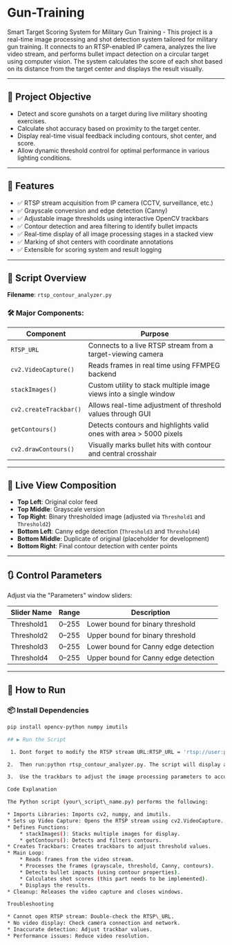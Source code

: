 # Gun-Training
Smart Target Scoring System for Military Gun Training -  This project is a real-time image processing and shot detection system tailored for military gun training. It connects to an RTSP-enabled IP camera, analyzes the live video stream, and performs bullet impact detection on a circular target using computer vision. The system calculates the score of each shot based on its distance from the target center and displays the result visually.

---

## 🎯 Project Objective

- Detect and score gunshots on a target during live military shooting exercises.
- Calculate shot accuracy based on proximity to the target center.
- Display real-time visual feedback including contours, shot center, and score.
- Allow dynamic threshold control for optimal performance in various lighting conditions.

---

## 🔧 Features

- ✅ RTSP stream acquisition from IP camera (CCTV, surveillance, etc.)
- ✅ Grayscale conversion and edge detection (Canny)
- ✅ Adjustable image thresholds using interactive OpenCV trackbars
- ✅ Contour detection and area filtering to identify bullet impacts
- ✅ Real-time display of all image processing stages in a stacked view
- ✅ Marking of shot centers with coordinate annotations
- ✅ Extensible for scoring system and result logging

---

## 📁 Script Overview

**Filename**: `rtsp_contour_analyzer.py`

### 🛠️ Major Components:

| Component        | Purpose                                                                 |
|------------------|-------------------------------------------------------------------------|
| `RTSP_URL`       | Connects to a live RTSP stream from a target-viewing camera             |
| `cv2.VideoCapture()` | Reads frames in real time using FFMPEG backend                      |
| `stackImages()`  | Custom utility to stack multiple image views into a single window       |
| `cv2.createTrackbar()` | Allows real-time adjustment of threshold values through GUI      |
| `getContours()`  | Detects contours and highlights valid ones with area > 5000 pixels      |
| `cv2.drawContours()` | Visually marks bullet hits with contour and central crosshair      |

---

## 📸 Live View Composition

- **Top Left**: Original color feed
- **Top Middle**: Grayscale version
- **Top Right**: Binary thresholded image (adjusted via `Threshold1` and `Threshold2`)
- **Bottom Left**: Canny edge detection (`Threshold3` and `Threshold4`)
- **Bottom Middle**: Duplicate of original (placeholder for development)
- **Bottom Right**: Final contour detection with center points

---

## 🔃 Control Parameters

Adjust via the "Parameters" window sliders:

| Slider Name  | Range | Description                           |
|--------------|-------|---------------------------------------|
| Threshold1   | 0–255 | Lower bound for binary threshold      |
| Threshold2   | 0–255 | Upper bound for binary threshold      |
| Threshold3   | 0–255 | Lower bound for Canny edge detection  |
| Threshold4   | 0–255 | Upper bound for Canny edge detection  |

---

## 🚀 How to Run

### 📦 Install Dependencies

```bash
pip install opencv-python numpy imutils

## ▶️ Run the Script

 1. Dont forget to modify the RTSP stream URL:RTSP_URL = 'rtsp://user:pass@192.168.1.64:554/Streaming/channels/1'

2.  Then run:python rtsp_contour_analyzer.py. The script will display a window with the video feed and processing steps. It will also open a window with trackbars.

3.  Use the trackbars to adjust the image processing parameters to accurately detect bullet impacts. Press q to quit.

Code Explanation

The Python script (your\_script\_name.py) performs the following:

* Imports Libraries: Imports cv2, numpy, and imutils.
* Sets up Video Capture: Opens the RTSP stream using cv2.VideoCapture.
* Defines Functions:
    * stackImages(): Stacks multiple images for display.
    * getContours(): Detects and filters contours.
* Creates Trackbars: Creates trackbars to adjust threshold values.
* Main Loop:
    * Reads frames from the video stream.
    * Processes the frames (grayscale, threshold, Canny, contours).
    * Detects bullet impacts (using contour properties).
    * Calculates shot scores (this part needs to be implemented).
    * Displays the results.
* Cleanup: Releases the video capture and closes windows.

Troubleshooting

* Cannot open RTSP stream: Double-check the RTSP\_URL.
* No video display: Check camera connection and network.
* Inaccurate detection: Adjust trackbar values.
* Performance issues: Reduce video resolution.
